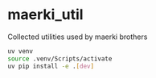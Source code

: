 # maerki_util

Collected utilities used by maerki brothers

```bash
uv venv
source .venv/Scripts/activate
uv pip install -e .[dev]
```